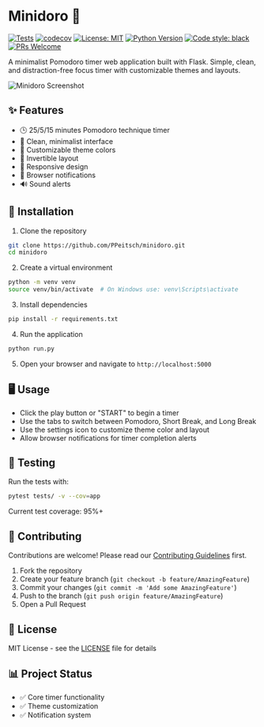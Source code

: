 # Minidoro 🍅

[![Tests](https://github.com/PPeitsch/minidoro/workflows/Test/badge.svg)](https://github.com/PPeitsch/minidoro/actions)
[![codecov](https://codecov.io/gh/PPeitsch/minidoro/graph/badge.svg?token=2EXsv64F24)](https://codecov.io/gh/PPeitsch/minidoro)
[![License: MIT](https://img.shields.io/badge/License-MIT-yellow.svg)](https://opensource.org/licenses/MIT)
[![Python Version](https://img.shields.io/badge/python-3.11-blue.svg)](https://www.python.org/downloads/)
[![Code style: black](https://img.shields.io/badge/code%20style-black-000000.svg)](https://github.com/psf/black)
[![PRs Welcome](https://img.shields.io/badge/PRs-welcome-brightgreen.svg)](https://makeapullrequest.com)

A minimalist Pomodoro timer web application built with Flask. Simple, clean, and distraction-free focus timer with customizable themes and layouts.

![Minidoro Screenshot](https://via.placeholder.com/800x400?text=Minidoro+Screenshot)

## ✨ Features

- 🕒 25/5/15 minutes Pomodoro technique timer
- 🎨 Clean, minimalist interface
- 🎯 Customizable theme colors
- 🔄 Invertible layout
- 📱 Responsive design
- 🔔 Browser notifications
- 🔊 Sound alerts

## 🚀 Installation

1. Clone the repository
```bash
git clone https://github.com/PPeitsch/minidoro.git
cd minidoro
```

2. Create a virtual environment
```bash
python -m venv venv
source venv/bin/activate  # On Windows use: venv\Scripts\activate
```

3. Install dependencies
```bash
pip install -r requirements.txt
```

4. Run the application
```bash
python run.py
```

5. Open your browser and navigate to `http://localhost:5000`

## 🖥️ Usage

- Click the play button or "START" to begin a timer
- Use the tabs to switch between Pomodoro, Short Break, and Long Break
- Use the settings icon to customize theme color and layout
- Allow browser notifications for timer completion alerts

## 🧪 Testing

Run the tests with:
```bash
pytest tests/ -v --cov=app
```

Current test coverage: 95%+

## 🤝 Contributing

Contributions are welcome! Please read our [Contributing Guidelines](.github/CONTRIBUTING.md) first.

1. Fork the repository
2. Create your feature branch (`git checkout -b feature/AmazingFeature`)
3. Commit your changes (`git commit -m 'Add some AmazingFeature'`)
4. Push to the branch (`git push origin feature/AmazingFeature`)
5. Open a Pull Request

## 📝 License

MIT License - see the [LICENSE](LICENSE) file for details

## 📊 Project Status

- ✅ Core timer functionality
- ✅ Theme customization
- ✅ Notification system
